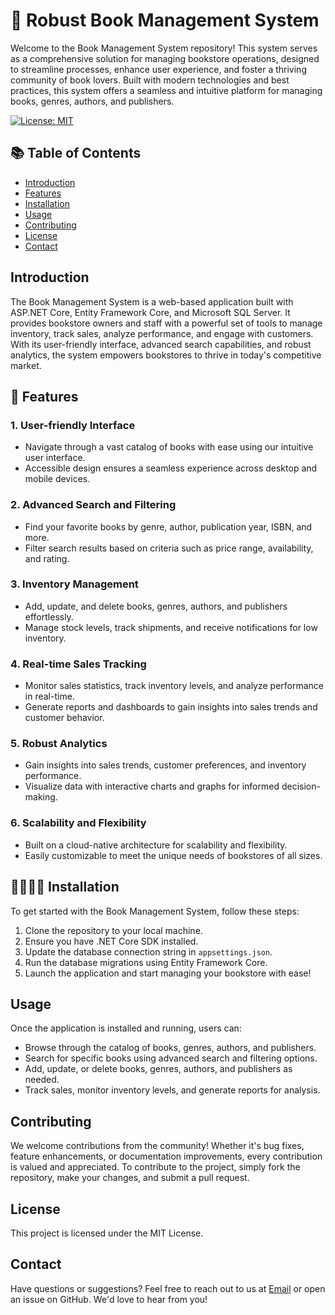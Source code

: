 # 🚀 Robust Book Management System

Welcome to the Book Management System repository! This system serves as a comprehensive solution for managing bookstore operations, designed to streamline processes, enhance user experience, and foster a thriving community of book lovers. Built with modern technologies and best practices, this system offers a seamless and intuitive platform for managing books, genres, authors, and publishers.

[![License: MIT](https://img.shields.io/badge/License-MIT-yellow.svg)](https://opensource.org/licenses/MIT)

## 📚 Table of Contents

- [Introduction](#introduction)
- [Features](#features)
- [Installation](#installation)
- [Usage](#usage)
- [Contributing](#contributing)
- [License](#license)
- [Contact](#contact)

## Introduction

The Book Management System is a web-based application built with ASP.NET Core, Entity Framework Core, and Microsoft SQL Server. It provides bookstore owners and staff with a powerful set of tools to manage inventory, track sales, analyze performance, and engage with customers. With its user-friendly interface, advanced search capabilities, and robust analytics, the system empowers bookstores to thrive in today's competitive market.

## 🌟 Features

### 1. User-friendly Interface
   - Navigate through a vast catalog of books with ease using our intuitive user interface.
   - Accessible design ensures a seamless experience across desktop and mobile devices.

### 2. Advanced Search and Filtering
   - Find your favorite books by genre, author, publication year, ISBN, and more.
   - Filter search results based on criteria such as price range, availability, and rating.

### 3. Inventory Management
   - Add, update, and delete books, genres, authors, and publishers effortlessly.
   - Manage stock levels, track shipments, and receive notifications for low inventory.

### 4. Real-time Sales Tracking
   - Monitor sales statistics, track inventory levels, and analyze performance in real-time.
   - Generate reports and dashboards to gain insights into sales trends and customer behavior.

### 5. Robust Analytics
   - Gain insights into sales trends, customer preferences, and inventory performance.
   - Visualize data with interactive charts and graphs for informed decision-making.

### 6. Scalability and Flexibility
   - Built on a cloud-native architecture for scalability and flexibility.
   - Easily customizable to meet the unique needs of bookstores of all sizes.

## 👩‍💻🧑‍💻 Installation

To get started with the Book Management System, follow these steps:

1. Clone the repository to your local machine.
2. Ensure you have .NET Core SDK installed.
3. Update the database connection string in `appsettings.json`.
4. Run the database migrations using Entity Framework Core.
5. Launch the application and start managing your bookstore with ease!

##  Usage

Once the application is installed and running, users can:

- Browse through the catalog of books, genres, authors, and publishers.
- Search for specific books using advanced search and filtering options.
- Add, update, or delete books, genres, authors, and publishers as needed.
- Track sales, monitor inventory levels, and generate reports for analysis.

## Contributing

We welcome contributions from the community! Whether it's bug fixes, feature enhancements, or documentation improvements, every contribution is valued and appreciated. To contribute to the project, simply fork the repository, make your changes, and submit a pull request.

## License

This project is licensed under the MIT License.

## Contact

Have questions or suggestions? Feel free to reach out to us at [Email](mailto:jjaiswal.aj.1234@example.com) or open an issue on GitHub. We'd love to hear from you!

